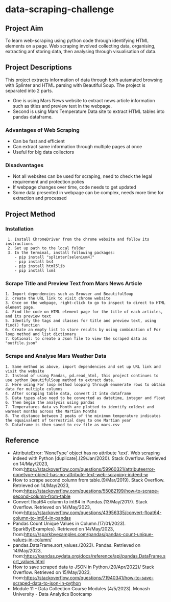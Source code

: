 # data-scraping-challenge

## Project Aim
To learn web-scraping using python code through identifying HTML elements on a page. Web scraping involved collecting data, organising, extracting anf storing data, then analysing through visualisation of data. 

## Project Descriptions
This project extracts information of data through both autamated browsing with Splinter and HTML parsing with Beautiful Soup. The project is separated into 2 parts. 

 - One is using Mars News website to extract news article information such as titles and preview text in the webpage. 
 - Second is using Mars Temperature Data site to extract HTML tables into pandas dataframe. 
 
 ### Advantages of Web Scraping
  - Can be fast and efficient
  - Can extract same information through multiple pages at once
  - Useful for big data collectors
 
 ### Disadvantages
  - Not all websites can be used for scraping, need to check the legal requirement and protection polies
  - If webpage changes over time, code needs to get updated
  - Some data presented in webpage can be complex, needs more time for extraction and processed

## Project Method

### Installation
     1. Install ChromeDriver from the chrome website and follow its instructions
     2. Set up path to the local folder
     3. In the terminal, install following packages:
        - pip install "splinter[selenium4]"
        - pip install bs4
        - pip install html5lib
        - pip install lxml

### Scrape Title and Preview Text from Mars News Article
    1. Import dependencies such as Browser and BeautifulSoup
    2. create the URL link to visit chrome website
    3. Once on the webpage, right-click to go to inspect to direct to HTML element page. 
    4. Find the code on HTML element page for the title of each articles, and its preview text
    5. Identify the tags and classes for title and preview text, using find() function
    6. Create an empty list to store results by using combination of For loop method and list dictionary
    7. Optional: to create a Json file to view the scraped data as "outfile.json"

### Scrape and Analyse Mars Weather Data
    1. Same method as above, import dependencies and set up URL link and visit the website
    2. Instead of using Pandas, pd.read_html, this project continues to use python BeautifulSoup method to extract data.
    3. Here using For loop method looping through enumerate rows to obtain data for multiple columns
    4. After scraping table data, convert it into dataframe
    5. Data types also need to be converted as datetime, integer and float 
    6. Then begin the analysis using pandas
    7. Temperatures data vs Month are plotted to identify coldest and warmest months across the Martian Months
    8. The distance between 2 peaks of the minimum temperature indicates the equaivalent of terrestrial days to one Martian year
    9. Dataframe is then saved to csv file as mars.csv

## Reference
   - AttributeError: 'NoneType' object has no attribute 'text'. Web scraping indeed with Python [duplicate].(29/Jan/2020). Stack Overflow. Retrieved on 14/May/2023, from:<https://stackoverflow.com/questions/59960321/attributeerror-nonetype-object-has-no-attribute-text-web-scraping-indeed-w>
   - How to scrape second column from table.(9/Mar/2019). Stack Overflow. Retrieved on 14/May/2023, from:<https://stackoverflow.com/questions/55082199/how-to-scrape-second-column-from-table>
   - Convert float64 column to int64 in Pandas.(13/May/2017). Stack Overflow. Retrieved on 14/May/2023, from:<https://stackoverflow.com/questions/43956335/convert-float64-column-to-int64-in-pandas>
   - Pandas Count Unique Values in Column.(17/01/2023). SparkBy{Examples}. Retrieved on 14/May/2023, from:<https://sparkbyexamples.com/pandas/pandas-count-unique-values-in-column/>
   - pandas.DataFrame.sort_values.(2023). Pandas. Retrieved on 14/May/2023, from:<https://pandas.pydata.org/docs/reference/api/pandas.DataFrame.sort_values.html>
   - How to save scraped data to JSON in Python.(20/Apr/2022)/ Stack Overflow. Retrieved on 15/May/2023, from:<https://stackoverflow.com/questions/71940341/how-to-save-scraped-data-to-json-in-python>
   - Module 11 - Data Collection Course Modules (4/5/2023). Monash University - Data Analytics Bootcamp
